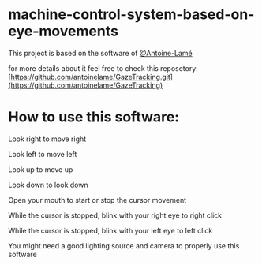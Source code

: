 # machine-control-system-based-on-eye-movements
This project is based on the software of [@Antoine-Lamé](https://github.com/antoinelame)

for more details about it feel free to check this reposetory:
[https://github.com/antoinelame/GazeTracking.git](https://github.com/antoinelame/GazeTracking)

# How to use this software:

Look right to move right

Look left to move left

Look up to move up

Look down to look down

Open your mouth to start or stop the cursor movement

While the cursor is stopped, blink with your right eye to right click

While the cursor is stopped, blink with your left eye to left click

You might need a good lighting source and camera to properly use this software
